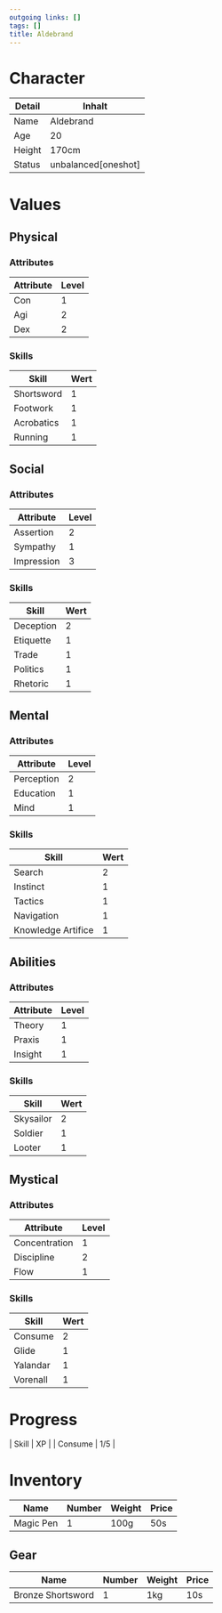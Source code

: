 ```yaml
---
outgoing links: []
tags: []
title: Aldebrand
---
```

# Character
| Detail | Inhalt               |
|--------|----------------------|
| Name   | Aldebrand            |
| Age    | 20                   |
| Height | 170cm                |
| Status | unbalanced[oneshot]  |


# Values
## Physical
### Attributes
| Attribute | Level |
|-----------|-------|
| Con       | 1     |
| Agi       | 2     |
| Dex       | 2     |

### Skills
| Skill      | Wert |
|------------|------|
| Shortsword | 1    |
| Footwork   | 1    |
| Acrobatics | 1    |
| Running    | 1    |


## Social
### Attributes 
| Attribute  | Level |
|------------|-------|
| Assertion  | 2     |
| Sympathy   | 1     |
| Impression | 3     |


### Skills
| Skill     | Wert |
|-----------|------|
| Deception | 2    |
| Etiquette | 1    |
| Trade     | 1    |
| Politics  | 1    |
| Rhetoric  | 1    |


## Mental
### Attributes 
| Attribute  | Level |
|------------|-------|
| Perception | 2     |
| Education  | 1     |
| Mind       | 1     |

 
### Skills
| Skill              | Wert |
|--------------------|------|
| Search             | 2    |
| Instinct           | 1    |
| Tactics            | 1    |
| Navigation         | 1    |
| Knowledge Artifice | 1    |


## Abilities
### Attributes 
| Attribute | Level |
|-----------|-------|
| Theory    | 1     |
| Praxis    | 1     |
| Insight   | 1     |


### Skills
| Skill     | Wert |
|-----------|------|
| Skysailor | 2    |
| Soldier   | 1    |
| Looter | 1 |


## Mystical
### Attributes 
| Attribute     | Level |
|---------------|-------|
| Concentration | 1     |
| Discipline    | 2     |
| Flow          | 1     |


### Skills
| Skill    | Wert |
|----------|------|
| Consume  | 2    |
| Glide    | 1    |
| Yalandar | 1    |
| Vorenall | 1    |


# Progress
| Skill | XP |
| Consume | 1/5 |

# Inventory

| Name | Number | Weight | Price |
|------|--------|---------|-------|
| Magic Pen | 1 | 100g | 50s |

## Gear

| Name | Number | Weight | Price |
|------|--------|---------|-------|
| Bronze Shortsword     |   1     |     1kg    |    10s   |

